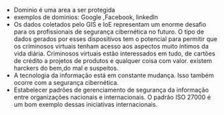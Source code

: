 - Dominio é uma area a ser protegida
- exemplos de dominios: Google ,Facebook, linkedln
- Os dados coletados pelo GIS e IoE representam um enorme desafio para os profissionais de segurança cibernética no futuro. O tipo de dados gerados por esses dispositivos tem o potencial para permitir que os criminosos virtuais tenham acesso aos aspectos muito íntimos da vida diária.
Criminosos virtuais estão interessados em tudo, de cartões de crédito a projetos de produtos e qualquer coisa com valor.
existem harckers do bem,do mal e suspeitos.
- A tecnologia da informação está em constante mudança. Isso também ocorre com a segurança cibernética.
- Estabelecer padrões de gerenciamento de segurança da informação entre organizações nacionais e internacionais. O padrão ISO 27000 é um bom exemplo dessas iniciativas internacionais.
